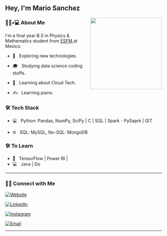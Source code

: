 <h2> Hey, I'm Mario Sanchez </h2>

<img align='right' src="https://media.giphy.com/media/M9gbBd9nbDrOTu1Mqx/giphy.gif" width="230">

<h3> 👨🏻•💻 About Me </h3>

I'm a final year B.S in Physics & Mathematics student from <a href="https://www.esfm.ipn.mx/"> ESFM </a> at Mexico.

- 🤔 &nbsp; Exploring new technologies.

- 🎓 &nbsp; Studying data science coding stuffs.

- 🌱 &nbsp; Learning about Cloud Tech.

- ✍️ &nbsp; Learning piano.



<h3>🛠 Tech Stack</h3>



- 💻 &nbsp; Python: Pandas, NumPy, SciPy | C | SQL | Spark - PySaprk | GIT 

- 🌐 &nbsp; SQL: MySQL, No-SQL: MongoDB  


<h3>🛠 To Learn</h3>

- 🔧 &nbsp; TensorFlow  | Power BI | 
- 💻 &nbsp; Java | Go

<hr>

<h3> 🤝🏻 Connect with Me </h3>

<p align="center">

<a href="http://dry-atoll-94091.herokuapp.com/"><img alt="Website" src="http://dry-atoll-94091.herokuapp.com/"></a>

<a href="https://www.linkedin.com/in/mario-asl/"><img alt="LinkedIn" src="https://img.shields.io/badge/LinkedIn-mario%20asl-blue?style=flat-square&logo=linkedin"></a>

<a href="https://www.instagram.com/mariokck/"><img alt="Instagram" src="https://img.shields.io/badge/Instagram-mariokck-black?style=flat-square&logo=instagram"></a>

<a href="mailto:ma.sanchez.lr@gmail.com"><img alt="Email" src="https://img.shields.io/badge/Email-ma.sanchez.lr@gmail.com-blue?style=flat-square&logo=gmail"></a>

</p>


<hr>
